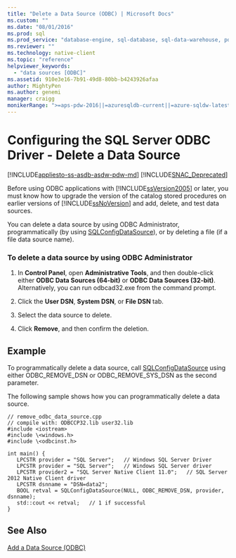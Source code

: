 ```yaml
---
title: "Delete a Data Source (ODBC) | Microsoft Docs"
ms.custom: ""
ms.date: "08/01/2016"
ms.prod: sql
ms.prod_service: "database-engine, sql-database, sql-data-warehouse, pdw"
ms.reviewer: ""
ms.technology: native-client
ms.topic: "reference"
helpviewer_keywords: 
  - "data sources [ODBC]"
ms.assetid: 910e3e16-7b91-49d8-80bb-b4243926afaa
author: MightyPen
ms.author: genemi
manager: craigg
monikerRange: ">=aps-pdw-2016||=azuresqldb-current||=azure-sqldw-latest||>=sql-server-2016||=sqlallproducts-allversions||>=sql-server-linux-2017||=azuresqldb-mi-current"
---
```

# Configuring the SQL Server ODBC Driver - Delete a Data Source
[!INCLUDE[appliesto-ss-asdb-asdw-pdw-md](../../includes/appliesto-ss-asdb-asdw-pdw-md.md)]
[!INCLUDE[SNAC_Deprecated](../../includes/snac-deprecated.md)]

  Before using ODBC applications with [!INCLUDE[ssVersion2005](../../includes/ssversion2005-md.md)] or later, you must know how to upgrade the version of the catalog stored procedures on earlier versions of [!INCLUDE[ssNoVersion](../../includes/ssnoversion-md.md)] and add, delete, and test data sources.  
  
  You can delete a data source by using ODBC Administrator, programmatically (by using [SQLConfigDataSource](../../relational-databases/native-client-odbc-api/sqlconfigdatasource.md)), or by deleting a file (if a file data source name).  
  
### To delete a data source by using ODBC Administrator  
  
1.  In **Control Panel**, open **Administrative Tools**, and then double-click  either **ODBC Data Sources (64-bit)** or **ODBC Data Sources (32-bit)**. Alternatively, you can run odbcad32.exe from the command prompt.  
  
2.  Click the **User DSN**, **System DSN**, or **File DSN** tab.  
  
3.  Select the data source to delete.  
  
4.  Click **Remove**, and then confirm the deletion.  
  
## Example  
 To programmatically delete a data source, call [SQLConfigDataSource](../../relational-databases/native-client-odbc-api/sqlconfigdatasource.md) using either ODBC_REMOVE_DSN or ODBC_REMOVE_SYS_DSN as the second parameter.  
  
 The following sample shows how you can programmatically delete a data source.  
  
```  
// remove_odbc_data_source.cpp  
// compile with: ODBCCP32.lib user32.lib  
#include <iostream>  
#include \<windows.h>  
#include \<odbcinst.h>  
  
int main() {   
   LPCSTR provider = "SQL Server";   // Windows SQL Server Driver  
   LPCSTR provider = "SQL Server";   // Windows SQL Server driver  
   LPCSTR provider2 = "SQL Server Native Client 11.0";   // SQL Server 2012 Native Client driver  
   LPCSTR dsnname = "DSN=data2";  
   BOOL retval = SQLConfigDataSource(NULL, ODBC_REMOVE_DSN, provider, dsnname);  
   std::cout << retval;   // 1 if successful  
}  
```  
  
## See Also  
 [Add a Data Source &#40;ODBC&#41;](../../relational-databases/native-client-odbc-how-to/configuring-the-sql-server-odbc-driver-add-a-data-source.md)  
  
  
